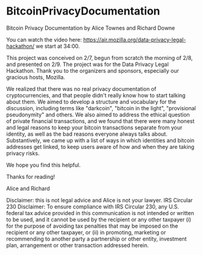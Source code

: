 BitcoinPrivacyDocumentation
===========================

Bitcoin Privacy Documentation by Alice Townes and Richard Downe

You can watch the video here: https://air.mozilla.org/data-privacy-legal-hackathon/ we start at 34:00.

This project was conceived on  2/7, begun from scratch the morning of 2/8, and presented on 2/9. The project was for the Data Privacy Legal Hackathon. Thank you to the organizers and sponsors, especially our gracious hosts, Mozilla.

We realized that there was no real privacy documentation of cryptocurrencies, and that people didn't really know how to start talking about them. We aimed to develop a structure and vocabulary for the discussion, including terms like "darkcoin", "bitcoin in the light", "provisional pseudonymity" and others. We also aimed to address the ethical question of private financial transactions, and we found that there were many honest and legal reasons to keep your bitcoin transactions separate from your identity, as well as the bad reasons everyone always talks about.  Substantively, we came up with a list of ways in which identities and bitcoin addresses get linked, to keep users aware of how and when they are taking privacy risks.

We hope you find this helpful.

Thanks for reading!

Alice and Richard

Disclaimer: this is not legal advice and Alice is not your lawyer. IRS Circular 230 Disclaimer: To ensure compliance with IRS Circular 230, any U.S. federal tax advice provided in this communication is not intended or written to be used, and it cannot be used by the recipient or any other taxpayer (i) for the purpose of avoiding tax penalties that may be imposed on the recipient or any other taxpayer, or (ii) in promoting, marketing or recommending to another party a partnership or other entity, investment plan, arrangement or other transaction addressed herein. 
